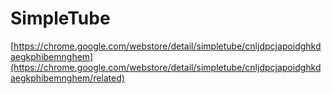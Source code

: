 # SimpleTube

[https://chrome.google.com/webstore/detail/simpletube/cnljdpcjapoidghkdaegkphibemnghem](https://chrome.google.com/webstore/detail/simpletube/cnljdpcjapoidghkdaegkphibemnghem/related)
